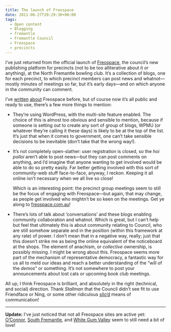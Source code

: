 ```yaml
---
title: The launch of Freospace
date: 2011-06-27T20:29:30+00:00
tags:
  - Open content
  - Blogging
  - fremantle
  - Fremantle Council
  - Freospace
  - precincts
---
```

I’ve just returned from the official launch of [Freospace](http://freospace.com.au), the council’s new publishing platform for precincts (not to be too alliterative about it or anything), at the North Fremantle bowling club. It’s a collection of blogs, one for each precinct, to which precinct members can post news and whatnot—mostly minutes of meetings so far, but it’s early days—and on which anyone in the community can comment.

I’ve [written](/2010/11/01/freo-on-the-web/ "A post on this blog from last November") [about](http://freo.org.au/wiki/Freospace "Read about Freospace on FreoWiki") Freospace before, but of course now it’s all public and ready to use, there’s a few more things to mention:

  * They’re using WordPress, with the multi-site feature enabled. The choice of this is almost too obvious and sensible to mention, because if someone is setting out to create any sort of group of blogs, WPMU (or whatever they’re calling it these days) is likely to be at the top of the list. It’s just that when it comes to government, one can’t take sensible decisions to be inevitable (don’t take that the wrong way!).

  * It’s not completely open-slather: user registration is closed, so the _hoi polloi_ aren’t able to post news—but they can post comments on anything, and I’d imagine that anyone wanting to get involved would be able to do so pretty easily. Far better getting involved with this sort of community-web stuff face-to-face, anyway, I reckon. Keeping it all online isn’t necessary when we all live so close!
    
    Which is an interesting point: the precinct group meetings seem to still be the focus of engaging with Freospace—but again, that may change, as people get involved who mightn’t be so keen on the meetings. Get ye along to [freospace.com.au](http://freospace.com.au)!

  * There’s lots of talk about ‘conversations’ and these blogs enabling community collaboration and whatnot. Which is great, but I can’t help but feel that ultimately this is about community relating to Council, who are still somehow separate and in the position (within this framework at any rate) of power. I don’t mean that in a negative way, really; just that this doesn’t strike me as being the online equivalent of the noticeboard at the shops. The element of anachism, or _collective_ ownership, is possibly missing. I might be wrong about this. Freospace seems more part of the mechanism of representative democracy, a fantastic way for us all to meld our ideas and reach a better understanding of the &#8220;will of the _demos_&#8221; or something. It’s not somewhere to post your announcements about lost cats or upcoming book club meetings.

All up, I think Freospace is brilliant, and absolutely in the right (technical, and social) direction. Thank _Stallman_ that the Council didn’t see fit to use Friendface or Ning, or some other ridiculous [silo’d](http://scripting.com/stories/2011/01/04/whatIMeanByTheOpenWeb.html) means of communication!

* * *

**Update:** I’ve just noticed that not all Freospace sites are active yet: [O’Connor](http://oconnor.freospace.com.au/), [South Fremantle](http://southfremantle.freospace.com.au/), and [White Gum Valley](http://whitegumvalley.freospace.com.au/) seem to still need a bit of love!